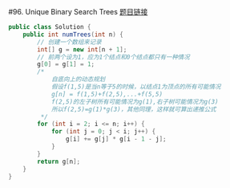 #96. Unique Binary Search Trees
[题目链接](https://leetcode.com/problems/unique-binary-search-trees/)
```java
public class Solution {
    public int numTrees(int n) {
        // 创建一个数组来记录
        int[] g = new int[n + 1];
        // 前两个设为1，应为1个结点和0个结点都只有一种情况
        g[0] = g[1] = 1;
        /*
            自底向上的动态规划
            假设f(1,5)是当n等于5的时候，以结点1为顶点的所有可能情况
            g[n] = f(1,5)+f(2,5),...+f(5,5)
            f(2,5)的左子树所有可能情况为g(1),右子树可能情况为g(3)
            所以f(2,5)=g(1)*g(3)，其他同理，这样就可算出递推公式
         */
        for (int i = 2; i <= n; i++) {
            for (int j = 0; j < i; j++) {
                g[i] += g[j] * g[i - 1 - j];
            }
        }
        return g[n];
    }
}
```
